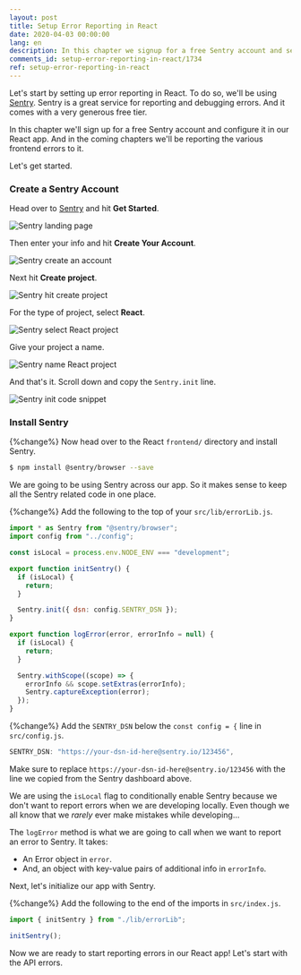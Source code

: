 ```yaml
---
layout: post
title: Setup Error Reporting in React
date: 2020-04-03 00:00:00
lang: en
description: In this chapter we signup for a free Sentry account and set it up in our React app. We also configure our app to not report any errors when we are developing locally.
comments_id: setup-error-reporting-in-react/1734
ref: setup-error-reporting-in-react
---
```


Let's start by setting up error reporting in React. To do so, we'll be using [Sentry](https://sentry.io). Sentry is a great service for reporting and debugging errors. And it comes with a very generous free tier.

In this chapter we'll sign up for a free Sentry account and configure it in our React app. And in the coming chapters we'll be reporting the various frontend errors to it.

Let's get started.

### Create a Sentry Account

Head over to [Sentry](https://sentry.io) and hit **Get Started**.

![Sentry landing page](/assets/monitor-debug-errors/sentry-landing-page.png)

Then enter your info and hit **Create Your Account**.

![Sentry create an account](/assets/monitor-debug-errors/sentry-create-an-account.png)

Next hit **Create project**.

![Sentry hit create project](/assets/monitor-debug-errors/sentry-hit-create-project.png)

For the type of project, select **React**.

![Sentry select React project](/assets/monitor-debug-errors/sentry-select-react-project.png)

Give your project a name.

![Sentry name React project](/assets/monitor-debug-errors/sentry-name-react-project.png)

And that's it. Scroll down and copy the `Sentry.init` line.

![Sentry init code snippet](/assets/monitor-debug-errors/sentry-init-code-snippet.png)

### Install Sentry

{%change%} Now head over to the React `frontend/` directory and install Sentry.

```bash
$ npm install @sentry/browser --save
```

We are going to be using Sentry across our app. So it makes sense to keep all the Sentry related code in one place.

{%change%} Add the following to the top of your `src/lib/errorLib.js`.

```js
import * as Sentry from "@sentry/browser";
import config from "../config";

const isLocal = process.env.NODE_ENV === "development";

export function initSentry() {
  if (isLocal) {
    return;
  }

  Sentry.init({ dsn: config.SENTRY_DSN });
}

export function logError(error, errorInfo = null) {
  if (isLocal) {
    return;
  }

  Sentry.withScope((scope) => {
    errorInfo && scope.setExtras(errorInfo);
    Sentry.captureException(error);
  });
}
```

{%change%} Add the `SENTRY_DSN` below the `const config = {` line in `src/config.js`.

```js
SENTRY_DSN: "https://your-dsn-id-here@sentry.io/123456",
```

Make sure to replace `https://your-dsn-id-here@sentry.io/123456` with the line we copied from the Sentry dashboard above.

We are using the `isLocal` flag to conditionally enable Sentry because we don't want to report errors when we are developing locally. Even though we all know that we _rarely_ ever make mistakes while developing…

The `logError` method is what we are going to call when we want to report an error to Sentry. It takes:

- An Error object in `error`.
- And, an object with key-value pairs of additional info in `errorInfo`.

Next, let's initialize our app with Sentry.

{%change%} Add the following to the end of the imports in `src/index.js`.

```js
import { initSentry } from "./lib/errorLib";

initSentry();
```

Now we are ready to start reporting errors in our React app! Let's start with the API errors.
